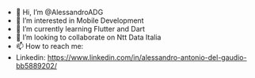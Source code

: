 - 👋 Hi, I’m @AlessandroADG
- 👀 I’m interested in Mobile Development 
- 🌱 I’m currently learning Flutter and Dart
- 💞️ I’m looking to collaborate on Ntt Data Italia
- 📫 How to reach me:
- Linkedin: https://www.linkedin.com/in/alessandro-antonio-del-gaudio-bb5889202/

<!---
AlessandroADG/AlessandroADG is a ✨ special ✨ repository because its `README.md` (this file) appears on your GitHub profile.
You can click the Preview link to take a look at your changes.
--->
